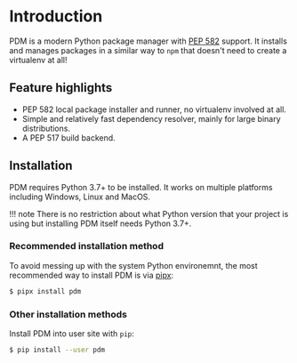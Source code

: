 # Introduction

PDM is a modern Python package manager with [PEP 582] support. It installs and manages packages
 in a similar way to `npm` that doesn't need to create a virtualenv at all!

[PEP 582]: https://www.python.org/dev/peps/pep-0582/

## Feature highlights

- PEP 582 local package installer and runner, no virtualenv involved at all.
- Simple and relatively fast dependency resolver, mainly for large binary distributions.
- A PEP 517 build backend.

## Installation

PDM requires Python 3.7+ to be installed. It works on multiple platforms including Windows, Linux and MacOS.

!!! note
    There is no restriction about what Python version that your project is using but installing
    PDM itself needs Python 3.7+.

### Recommended installation method
To avoid messing up with the system Python environemnt, the most recommended way to install PDM
is via [pipx](https://pypi.org/project/pipx):

```bash
$ pipx install pdm
```

### Other installation methods

Install PDM into user site with `pip`:

```bash
$ pip install --user pdm
```
